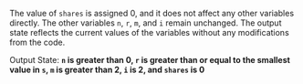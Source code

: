 The value of `shares` is assigned 0, and it does not affect any other variables directly. The other variables `n`, `r`, `m`, and `i` remain unchanged. The output state reflects the current values of the variables without any modifications from the code.

Output State: **`n` is greater than 0, `r` is greater than or equal to the smallest value in `s`, `m` is greater than 2, `i` is 2, and `shares` is 0**